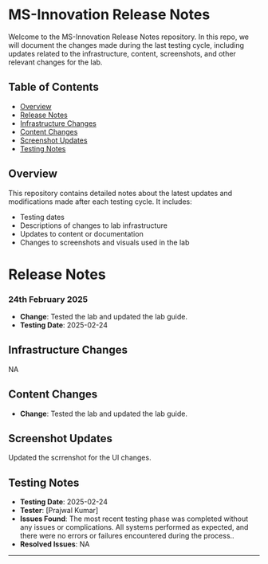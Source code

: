 # MS-Innovation Release Notes

Welcome to the MS-Innovation Release Notes repository. In this repo, we will document the changes made during the last testing cycle, including updates related to the infrastructure, content, screenshots, and other relevant changes for the lab.

## Table of Contents

- [Overview](#overview)
- [Release Notes](#release-notes)
- [Infrastructure Changes](#infrastructure-changes)
- [Content Changes](#content-changes)
- [Screenshot Updates](#screenshot-updates)
- [Testing Notes](#testing-notes)

## Overview

This repository contains detailed notes about the latest updates and modifications made after each testing cycle. It includes:

- Testing dates
- Descriptions of changes to lab infrastructure
- Updates to content or documentation
- Changes to screenshots and visuals used in the lab

# Release Notes

### 24th February 2025

- **Change**: Tested the lab and updated the lab guide.
- **Testing Date**: 2025-02-24

## Infrastructure Changes

NA

## Content Changes

- **Change**: Tested the lab and updated the lab guide.

## Screenshot Updates

Updated the scrrenshot for the UI changes.

## Testing Notes

- **Testing Date**: 2025-02-24
- **Tester**: [Prajwal Kumar]
- **Issues Found**: The most recent testing phase was completed without any issues or complications. All systems performed as expected, and there were no errors or failures encountered during the process..
- **Resolved Issues**: NA

---
